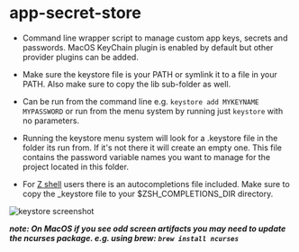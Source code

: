 # app-secret-store

* Command line wrapper script to manage custom app keys, secrets and passwords.  MacOS KeyChain 
plugin is enabled by default but other provider plugins can be added.  

* Make sure the keystore file is your PATH or symlink it to a file in your PATH. Also make sure 
to copy the lib sub-folder as well.  

* Can be run from the command line e.g. ```keystore add MYKEYNAME MYPASSWORD``` or run from the menu system
by running just ```keystore``` with no parameters.

* Running the keystore menu system will look for a .keystore file in the folder its run from.  If it's not there it will create an empty one.  This file contains the password variable names you want to manage for the project located in this folder.

* For [Z shell](https://en.wikipedia.org/wiki/Z_shell) users there is an autocompletions file included.  Make sure to copy the _keystore file to your $ZSH_COMPLETIONS_DIR directory.

![keystore screenshot](/app-secret-store/images/shreenshot1.png "keystore screenshot")

__*note: On MacOS if you see odd screen artifacts you may need to update the ncurses package. e.g. using brew: ```brew install ncurses```*__
